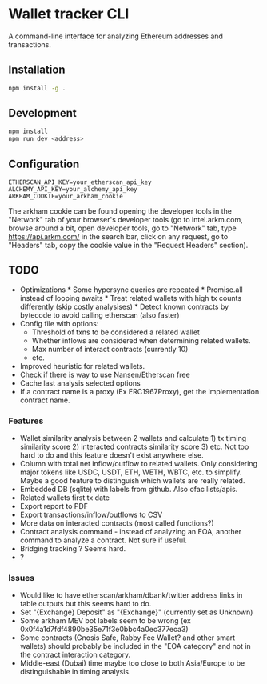 # Wallet tracker CLI

A command-line interface for analyzing Ethereum addresses and transactions.

## Installation

```bash
npm install -g .

```

## Development

```bash
npm install
npm run dev <address>
```

## Configuration

<!-- Create a `.env` file in your home directory with the following variables: -->

```env
ETHERSCAN_API_KEY=your_etherscan_api_key
ALCHEMY_API_KEY=your_alchemy_api_key
ARKHAM_COOKIE=your_arkham_cookie
```

The arkham cookie can be found opening the developer tools in the "Network" tab of your browser's developer tools (go to intel.arkm.com, browse around a bit, open developer tools, go to "Network" tab, type https://api.arkm.com/ in the search bar, click on any request, go to "Headers" tab, copy the cookie value in the "Request Headers" section).

## TODO

- Optimizations
      * Some hypersync queries are repeated
      * Promise.all instead of looping awaits
      * Treat related wallets with high tx counts differently (skip costly analysises)
      * Detect known contracts by bytecode to avoid calling etherscan (also faster)
- Config file with options: 
     * Threshold of txns to be considered a related wallet
     * Whether inflows are considered when determining related wallets. 
     * Max number of interact contracts (currently 10)
     * etc. 
- Improved heuristic for related wallets. 
- Check if there is way to use Nansen/Etherscan free
- Cache last analysis selected options 
- If a contract name is a proxy (Ex ERC1967Proxy), get the implementation contract name.

### Features
- Wallet similarity analysis between 2 wallets and calculate 1) tx timing similarity score 2) interacted contracts similarity score 3) etc. Not too hard to do and this feature doesn't exist anywhere else.
- Column with total net inflow/outflow to related wallets. Only considering major tokens like USDC, USDT, ETH, WETH, WBTC, etc. to simplify. Maybe a good feature to distinguish which wallets are really related.
- Embedded DB (sqlite) with labels from github. Also ofac lists/apis.
- Related wallets first tx date
- Export report to PDF
- Export transactions/inflow/outflows to CSV
- More data on interacted contracts (most called functions?)
- Contract analysis command - instead of analyzing an EOA, another command to analyze a contract. Not sure if useful.
- Bridging tracking ? Seems hard.
- ?

### Issues
 - Would like to have etherscan/arkham/dbank/twitter address links in table outputs but this seems hard to do.
 - Set "{Exchange} Deposit" as "{Exchange}" (currently set as Unknown)
 - Some arkham MEV bot labels seem to be wrong (ex 0x0f4a1d7fdf4890be35e71f3e0bbc4a0ec377eca3)
 - Some contracts (Gnosis Safe, Rabby Fee Wallet? and other smart wallets) should probably be included in the "EOA category" and not in the contract interaction category.
 - Middle-east (Dubai) time maybe too close to both Asia/Europe to be distinguishable in timing analysis.